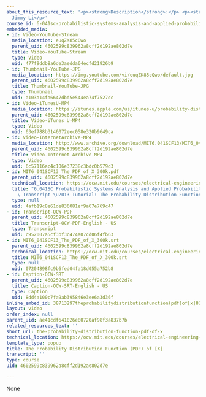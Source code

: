 ```yaml
---
about_this_resource_text: '<p><strong>Description</strong>:</p> <p><strong>Instructor</strong>:
  Jimmy Li</p>'
course_id: 6-041sc-probabilistic-systems-analysis-and-applied-probability-fall-2013
embedded_media:
- id: Video-YouTube-Stream
  media_location: euqZK85cQwo
  parent_uid: 4602599c839962a8cff2d192ae802d7e
  title: Video-YouTube-Stream
  type: Video
  uid: 477f9ddb8a6de3aedda64ecfd21926b9
- id: Thumbnail-YouTube-JPG
  media_location: https://img.youtube.com/vi/euqZK85cQwo/default.jpg
  parent_uid: 4602599c839962a8cff2d192ae802d7e
  title: Thumbnail-YouTube-JPG
  type: Thumbnail
  uid: a103a14fa6647dbd5e544ea74f7527dc
- id: Video-iTunesU-MP4
  media_location: https://itunes.apple.com/us/itunes-u/probability-distribution-function/id814580809?i=249378367
  parent_uid: 4602599c839962a8cff2d192ae802d7e
  title: Video-iTunes U-MP4
  type: Video
  uid: 63ef788b3146072eec058e320b9649ca
- id: Video-InternetArchive-MP4
  media_location: http://www.archive.org/download/MIT6.041SCF13/MIT6_041SCF13_The_PDF_of_%5BX%5D_300k.mp4
  parent_uid: 4602599c839962a8cff2d192ae802d7e
  title: Video-Internet Archive-MP4
  type: Video
  uid: 6c57116ac4c106e37238c3bdc0b579d3
- id: MIT6_041SCF13_The_PDF_of_X_300k.pdf
  parent_uid: 4602599c839962a8cff2d192ae802d7e
  technical_location: https://ocw.mit.edu/courses/electrical-engineering-and-computer-science/6-041sc-probabilistic-systems-analysis-and-applied-probability-fall-2013/resource-index/the-probability-distribution-function-pdf-of-x/MIT6_041SCF13_The_PDF_of_X_300k.pdf
  title: "6.041SC Probabilistic Systems Analysis and Applied Probability, Fall 2013\
    \ Transcript \u2013 Tutorial: The Probability Distribution Function (PDF) of [X]"
  type: null
  uid: 4afb19c8e61de836081ef9a67e769c47
- id: Transcript-OCW-PDF
  parent_uid: 4602599c839962a8cff2d192ae802d7e
  title: Transcript-OCW-PDF-English - US
  type: Transcript
  uid: c952007a5cf3bf3c474a07cd06f4fb63
- id: MIT6_041SCF13_The_PDF_of_X_300k.srt
  parent_uid: 4602599c839962a8cff2d192ae802d7e
  technical_location: https://ocw.mit.edu/courses/electrical-engineering-and-computer-science/6-041sc-probabilistic-systems-analysis-and-applied-probability-fall-2013/resource-index/the-probability-distribution-function-pdf-of-x/MIT6_041SCF13_The_PDF_of_X_300k.srt
  title: MIT6_041SCF13_The_PDF_of_X_300k.srt
  type: null
  uid: 07204898fc9b6fed04fa18d055a752b8
- id: Caption-OCW-SRT
  parent_uid: 4602599c839962a8cff2d192ae802d7e
  title: Caption-OCW-SRT-English - US
  type: Caption
  uid: 8dd4a100c7fa9ab395846e3ee6a3d36f
inline_embed_id: 38713297theprobabilitydistributionfunction(pdf)of[x]82601819
layout: video
order_index: null
parent_uid: ae41cdf641026e80720af98f3a837b7b
related_resources_text: ''
short_url: the-probability-distribution-function-pdf-of-x
technical_location: https://ocw.mit.edu/courses/electrical-engineering-and-computer-science/6-041sc-probabilistic-systems-analysis-and-applied-probability-fall-2013/resource-index/the-probability-distribution-function-pdf-of-x
template_type: popup
title: The Probability Distribution Function (PDF) of [X]
transcript: ''
type: course
uid: 4602599c839962a8cff2d192ae802d7e

---
```

None